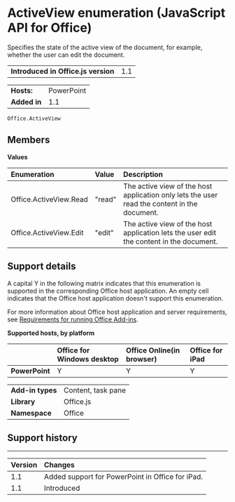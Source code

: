 
# ActiveView enumeration (JavaScript API for Office)
Specifies the state of the active view of the document, for example, whether the user can edit the document.

|||
|:-----|:-----|
|**Introduced in Office.js version**|1.1|

|||
|:-----|:-----|
|**Hosts:**|PowerPoint|
|**Added in**|1.1|



```
Office.ActiveView
```


## Members


**Values**


|**Enumeration**|**Value**|**Description**|
|:-----|:-----|:-----|
|Office.ActiveView.Read|"read"|The active view of the host application only lets the user read the content in the document.|
|Office.ActiveView.Edit|"edit"|The active view of the host application lets the user edit the content in the document.|

## Support details


A capital Y in the following matrix indicates that this enumeration is supported in the corresponding Office host application. An empty cell indicates that the Office host application doesn't support this enumeration.

For more information about Office host application and server requirements, see [Requirements for running Office Add-ins](http://msdn.microsoft.com/library/67340567-bb9a-498c-96d3-3f52f28c16bc%28Office.15%29.aspx).


**Supported hosts, by platform**


||**Office for Windows desktop**|**Office Online(in browser)**|**Office for iPad**|
|:-----|:-----|:-----|:-----|
|**PowerPoint**|Y|Y|Y|

|||
|:-----|:-----|
|**Add-in types**|Content, task pane|
|**Library**|Office.js|
|**Namespace**|Office|

## Support history



****


|**Version**|**Changes**|
|:-----|:-----|
|1.1|Added support for PowerPoint in Office for iPad.|
|1.1|Introduced|
